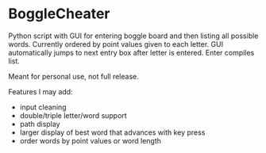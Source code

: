# BoggleCheater
Python script with GUI for entering boggle board and then listing all possible words. Currently ordered by point values given to each letter. GUI automatically jumps to next entry box after letter is entered. Enter compiles list.

Meant for personal use, not full release.

Features I may add:
  - input cleaning
  - double/triple letter/word support
  - path display
  - larger display of best word that advances with key press
  - order words by point values or word length
